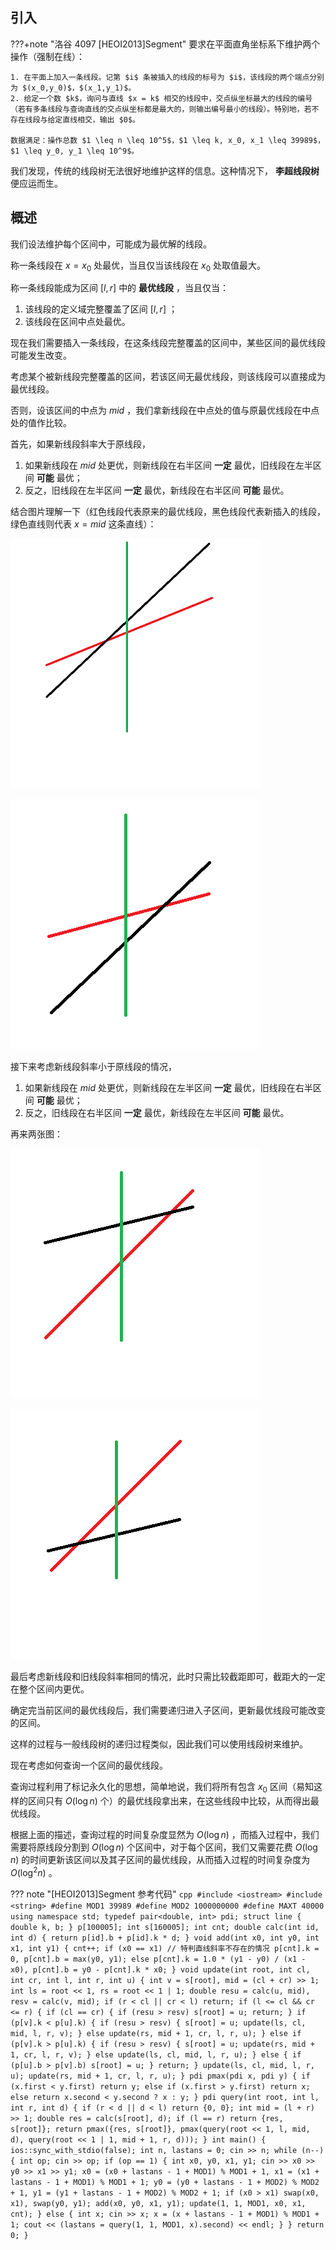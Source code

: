 ## 引入

???+note "洛谷 4097 [HEOI2013]Segment"
    要求在平面直角坐标系下维护两个操作（强制在线）：

    1. 在平面上加入一条线段。记第 $i$ 条被插入的线段的标号为 $i$，该线段的两个端点分别为 $(x_0,y_0)$，$(x_1,y_1)$。
    2. 给定一个数 $k$，询问与直线 $x = k$ 相交的线段中，交点纵坐标最大的线段的编号（若有多条线段与查询直线的交点纵坐标都是最大的，则输出编号最小的线段）。特别地，若不存在线段与给定直线相交，输出 $0$。

    数据满足：操作总数 $1 \leq n \leq 10^5$，$1 \leq k, x_0, x_1 \leq 39989$，$1 \leq y_0, y_1 \leq 10^9$。

我们发现，传统的线段树无法很好地维护这样的信息。这种情况下， **李超线段树** 便应运而生。

## 概述

我们设法维护每个区间中，可能成为最优解的线段。

称一条线段在 $x=x_0$ 处最优，当且仅当该线段在 $x_0$ 处取值最大。

称一条线段能成为区间 $[l,r]$ 中的 **最优线段** ，当且仅当：

1. 该线段的定义域完整覆盖了区间 $[l,r]$ ；
2. 该线段在区间中点处最优。

现在我们需要插入一条线段，在这条线段完整覆盖的区间中，某些区间的最优线段可能发生改变。

考虑某个被新线段完整覆盖的区间，若该区间无最优线段，则该线段可以直接成为最优线段。

否则，设该区间的中点为 $mid$ ，我们拿新线段在中点处的值与原最优线段在中点处的值作比较。

首先，如果新线段斜率大于原线段，

1. 如果新线段在 $mid$ 处更优，则新线段在右半区间 **一定** 最优，旧线段在左半区间 **可能** 最优；
2. 反之，旧线段在左半区间 **一定** 最优，新线段在右半区间 **可能** 最优。

结合图片理解一下（红色线段代表原来的最优线段，黑色线段代表新插入的线段，绿色直线则代表 $x=mid$ 这条直线）：

![](./images/li-chao-tree1.png)

![](./images/li-chao-tree2.png)

接下来考虑新线段斜率小于原线段的情况，

1. 如果新线段在 $mid$ 处更优，则新线段在左半区间 **一定** 最优，旧线段在右半区间 **可能** 最优；
2. 反之，旧线段在右半区间 **一定** 最优，新线段在左半区间 **可能** 最优。

再来两张图：

![](./images/li-chao-tree3.png)

![](./images/li-chao-tree4.png)

最后考虑新线段和旧线段斜率相同的情况，此时只需比较截距即可，截距大的一定在整个区间内更优。

确定完当前区间的最优线段后，我们需要递归进入子区间，更新最优线段可能改变的区间。

这样的过程与一般线段树的递归过程类似，因此我们可以使用线段树来维护。

现在考虑如何查询一个区间的最优线段。

查询过程利用了标记永久化的思想，简单地说，我们将所有包含 $x_0$ 区间（易知这样的区间只有 $O(\log n)$ 个）的最优线段拿出来，在这些线段中比较，从而得出最优线段。

根据上面的描述，查询过程的时间复杂度显然为 $O(\log n)$ ，而插入过程中，我们需要将原线段分割到 $O(\log n)$ 个区间中，对于每个区间，我们又需要花费 $O(\log n)$ 的时间更新该区间以及其子区间的最优线段，从而插入过程的时间复杂度为 $O(\log^2 n)$ 。

??? note "[HEOI2013]Segment 参考代码"
    ```cpp
    #include <iostream>
    #include <string>
    #define MOD1 39989
    #define MOD2 1000000000
    #define MAXT 40000
    using namespace std;
    typedef pair<double, int> pdi;
    struct line {
      double k, b;
    } p[100005];
    int s[160005];
    int cnt;
    double calc(int id, int d) { return p[id].b + p[id].k * d; }
    void add(int x0, int y0, int x1, int y1) {
      cnt++;
      if (x0 == x1) // 特判直线斜率不存在的情况
        p[cnt].k = 0, p[cnt].b = max(y0, y1);
      else
        p[cnt].k = 1.0 * (y1 - y0) / (x1 - x0), p[cnt].b = y0 - p[cnt].k * x0;
    }
    void update(int root, int cl, int cr, int l, int r, int u) {
      int v = s[root], mid = (cl + cr) >> 1;
      int ls = root << 1, rs = root << 1 | 1;
      double resu = calc(u, mid), resv = calc(v, mid);
      if (r < cl || cr < l) return;
      if (l <= cl && cr <= r) {
        if (cl == cr) {
          if (resu > resv) s[root] = u;
          return;
        }
        if (p[v].k < p[u].k) {
          if (resu > resv) {
            s[root] = u;
            update(ls, cl, mid, l, r, v);
          } else
            update(rs, mid + 1, cr, l, r, u);
        } else if (p[v].k > p[u].k) {
          if (resu > resv) {
            s[root] = u;
            update(rs, mid + 1, cr, l, r, v);
          } else
            update(ls, cl, mid, l, r, u);
        } else {
          if (p[u].b > p[v].b) s[root] = u;
        }
        return;
      }
      update(ls, cl, mid, l, r, u);
      update(rs, mid + 1, cr, l, r, u);
    }
    pdi pmax(pdi x, pdi y) {
      if (x.first < y.first)
        return y;
      else if (x.first > y.first)
        return x;
      else
        return x.second < y.second ? x : y;
    }
    pdi query(int root, int l, int r, int d) {
      if (r < d || d < l) return {0, 0};
      int mid = (l + r) >> 1;
      double res = calc(s[root], d);
      if (l == r) return {res, s[root]};
      return pmax({res, s[root]}, pmax(query(root << 1, l, mid, d),
                                       query(root << 1 | 1, mid + 1, r, d)));
    }
    int main() {
      ios::sync_with_stdio(false);
      int n, lastans = 0;
      cin >> n;
      while (n--) {
        int op;
        cin >> op;
        if (op == 1) {
          int x0, y0, x1, y1;
          cin >> x0 >> y0 >> x1 >> y1;
          x0 = (x0 + lastans - 1 + MOD1) % MOD1 + 1,
          x1 = (x1 + lastans - 1 + MOD1) % MOD1 + 1;
          y0 = (y0 + lastans - 1 + MOD2) % MOD2 + 1,
          y1 = (y1 + lastans - 1 + MOD2) % MOD2 + 1;
          if (x0 > x1) swap(x0, x1), swap(y0, y1);
          add(x0, y0, x1, y1);
          update(1, 1, MOD1, x0, x1, cnt);
        } else {
          int x;
          cin >> x;
          x = (x + lastans - 1 + MOD1) % MOD1 + 1;
          cout << (lastans = query(1, 1, MOD1, x).second) << endl;
        }
      }
      return 0;
    }
    ```

